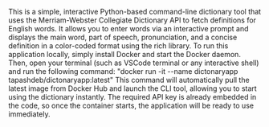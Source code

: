This is a simple, interactive Python-based command-line dictionary tool that uses the Merriam-Webster Collegiate Dictionary API to fetch definitions for English words. It allows you to enter words via an interactive prompt and displays the main word, part of speech, pronunciation, and a concise definition in a color-coded format using the rich library. To run this application locally, simply install Docker and start the Docker daemon. Then, open your terminal (such as VSCode terminal or any interactive shell) and run the following command:
"docker run -it --name dictonaryapp tapashdeb/dictonaryapp:latest"
This command will automatically pull the latest image from Docker Hub and launch the CLI tool, allowing you to start using the dictionary instantly. The required API key is already embedded in the code, so once the container starts, the application will be ready to use immediately.
